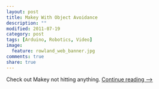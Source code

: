 ```yaml
---
layout: post
title: Makey With Object Avoidance
description: ""
modified: 2011-07-19
category: post
tags: [Arduino, Robotics, Video]
image:
  feature: rowland_web_banner.jpg
comments: true
share: true
---
```


Check out Makey not hitting anything. [Continue reading -->](http://www.rowlandoflaherty.com/makey-the-robot/#MakeyWithObjectAvoidance)
